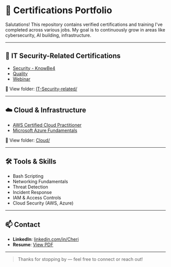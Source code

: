 # 💼 Certifications Portfolio

Salutations! This repository contains verified certifications and training I've completed across various jobs. My goal is to continuously grow in areas like cybersecurity, AI building, infrastructure.

---

## 🔐 IT Security-Related Certifications

- [Security - KnowBe4](https://github.com/ACuteStory/Certificates/tree/main/IT-Security-related)
- [Quality](https://github.com/ACuteStory/Certificates/tree/main/Quality)
- [Webinar](https://github.com/ACuteStory/Certificates/tree/main/Webinar)

🔗 View folder: [IT-Security-related/](./IT-Security-related)

---

## ☁️ Cloud & Infrastructure

- [AWS Certified Cloud Practitioner](./Cloud/AWS_CCP.pdf)
- [Microsoft Azure Fundamentals](./Cloud/Azure_Fundamentals.pdf)

🔗 View folder: [Cloud/](./Cloud)

---

## 🛠️ Tools & Skills

- Bash Scripting
- Networking Fundamentals
- Threat Detection
- Incident Response
- IAM & Access Controls
- Cloud Security (AWS, Azure)

---

## 📫 Contact

- **LinkedIn**: [linkedin.com/in/Cheri](https://www.linkedin.com/in/cheri-b-1207aa212/)
- **Resume**: [View PDF](https://view.officeapps.live.com/op/view.aspx?src=https%3A%2F%2Fraw.githubusercontent.com%2FACuteStory%2FCertificates%2Frefs%2Fheads%2Fmain%2FCRES.docx&wdOrigin=BROWSELINK)

---

> Thanks for stopping by — feel free to connect or reach out!
